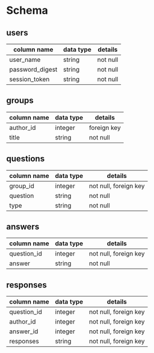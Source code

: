 # Schema

## users
column name     | data type | details
----------------|-----------|-----------------------
user_name       | string    | not null
password_digest | string    | not null
session_token   | string    | not null


## groups
column name | data type | details
------------|-----------|-----------------------
author_id   | integer   | foreign key
title       | string    | not null

## questions
column name | data type | details
------------|-----------|-----------------------
group_id    | integer   | not null, foreign key
question    | string    | not null
type        | string    | not null

## answers
column name | data type | details
------------|-----------|-----------------------
question_id | integer   | not null, foreign key
answer      | string    | not null

## responses
column name | data type | details
------------|-----------|-----------------------
question_id | integer   | not null, foreign key
author_id   | integer   | not null, foreign key
answer_id   | integer   | not null, foreign key
responses   | string    | not null, foreign key
